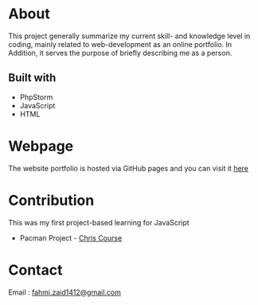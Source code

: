 # About

This project generally summarize my current skill- and knowledge level in coding, mainly related to web-development 
as an online portfolio. In Addition, it serves the purpose of briefly describing me as a person.
<br>

## Built with

* PhpStorm
* JavaScript
* HTML


# Webpage

The website portfolio is hosted via GitHub pages and you can visit it [here](https://https://zulfahmizaid.github.io/WebsitePortfolio/)

# Contribution

This was my first project-based learning for JavaScript
* Pacman Project - [Chris Course](https://youtu.be/5IMXpp3rohQ)

# Contact

Email : fahmi.zaid1412@gmail.com
